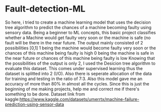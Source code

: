 # Fault-detection-ML
So here, i tried to create a machine learning model that uses the decision tree algorithm to predict the chances of a machine becoming faulty using sensory data.
Being a beginner to ML concepts, this basic project classifies whether a Machine would get faulty very soon or the machine is safe (no fault will be there in the near future.
The output mainly consisted of 2 possibilities [0,1]
1 being the machine would become faulty very soon or the chances of this machine being faulty is high
0 being the machine is safe in the near future or chances of this machine being faulty is low
Knowing that the possibilities of the output is only 2, I used the Desicion tree algorithm to evaluate this dataset. 
This comes under supervised learning thus the dataset is splitted into 2 (I/O). 
Also there is seperate allocation of the data for training and testing in the ratio of 7:3.
Also this model gave me an accuracy of more than 80% in almost all the cycles.
Since this is just the beginning of me making projects, help me and correct me if there's something to be done.
Dataset link from kaggle:https://www.kaggle.com/datasets/umerrtx/machine-failure-prediction-using-sensor-data
